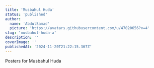 ```yaml
---
title: 'Musbahul Huda'
status: 'published'
author:
  name: 'AbdulSamad'
  picture: 'https://avatars.githubusercontent.com/u/47020656?v=4'
slug: 'musbahul-huda-a'
description: ''
coverImage: ''
publishedAt: '2024-11-20T21:22:15.367Z'
---
```


Posters for Musbahul Huda